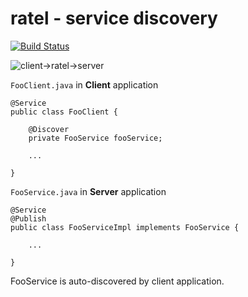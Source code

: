 ratel - service discovery
=================

[![Build Status](https://travis-ci.org/HoneyBadgerTeam/Ratel.svg)](https://travis-ci.org/HoneyBadgerTeam/Ratel)

![client->ratel->server](http://yuml.me/diagram/scruffy/class/[FooClient]discover-%3E[Ratel%20Server],%20[FooServer]publish-%3E[Ratel%20Server],%20[FooClient]-%3E[FooServer])

`FooClient.java` in **Client** application

    @Service
    public class FooClient {
    
        @Discover
        private FooService fooService;
        
        ...
        
    }	



`FooService.java` in **Server** application

    @Service
    @Publish
    public class FooServiceImpl implements FooService {

        ...
        
    }	


FooService is auto-discovered by client application.

